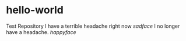 # hello-world
Test Repository
I have a terrible headache right now *sadface*
I no longer have a headache. *happyface*
